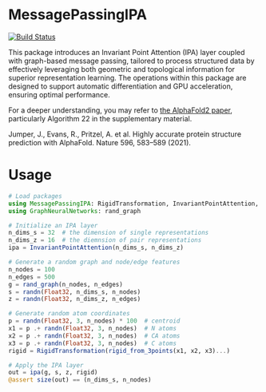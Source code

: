 # MessagePassingIPA

[![Build Status](https://github.com/bicycle1885/MessagePassingIPA.jl/actions/workflows/CI.yml/badge.svg?branch=main)](https://github.com/bicycle1885/MessagePassingIPA.jl/actions/workflows/CI.yml?query=branch%3Amain)


This package introduces an Invariant Point Attention (IPA) layer coupled with
graph-based message passing, tailored to process structured data by effectively
leveraging both geometric and topological information for superior
representation learning. The operations within this package are designed to
support automatic differentiation and GPU acceleration, ensuring optimal
performance.

For a deeper understanding, you may refer to [the AlphaFold2
paper](https://doi.org/10.1038/s41586-021-03819-2), particularly Algorithm 22 in
the supplementary material.

Jumper, J., Evans, R., Pritzel, A. et al. Highly accurate protein structure
prediction with AlphaFold. Nature 596, 583–589 (2021).


# Usage

```julia
# Load packages
using MessagePassingIPA: RigidTransformation, InvariantPointAttention, rigid_from_3points
using GraphNeuralNetworks: rand_graph

# Initialize an IPA layer
n_dims_s = 32  # the dimension of single representations
n_dims_z = 16  # the diemnsion of pair representations
ipa = InvariantPointAttention(n_dims_s, n_dims_z)

# Generate a random graph and node/edge features
n_nodes = 100
n_edges = 500
g = rand_graph(n_nodes, n_edges)
s = randn(Float32, n_dims_s, n_nodes)
z = randn(Float32, n_dims_z, n_edges)

# Generate random atom coordinates
p = randn(Float32, 3, n_nodes) * 100  # centroid
x1 = p .+ randn(Float32, 3, n_nodes)  # N atoms
x2 = p .+ randn(Float32, 3, n_nodes)  # CA atoms
x3 = p .+ randn(Float32, 3, n_nodes)  # C atoms
rigid = RigidTransformation(rigid_from_3points(x1, x2, x3)...)

# Apply the IPA layer
out = ipa(g, s, z, rigid)
@assert size(out) == (n_dims_s, n_nodes)
```
